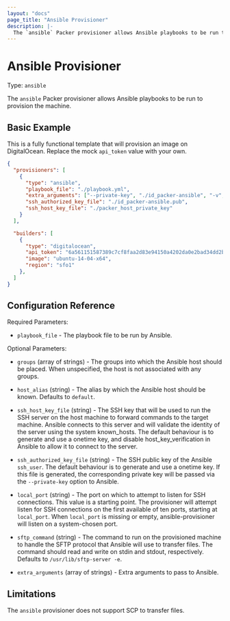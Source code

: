 ```yaml
---
layout: "docs"
page_title: "Ansible Provisioner"
description: |-
  The `ansible` Packer provisioner allows Ansible playbooks to be run to provision the machine. 
---
```


# Ansible Provisioner

Type: `ansible`

The `ansible` Packer provisioner allows Ansible playbooks to be run to provision the machine.

## Basic Example

This is a fully functional template that will provision an image on
DigitalOcean. Replace the mock `api_token` value with your own.

```json
{
  "provisioners": [
    {
      "type": "ansible",
      "playbook_file": "./playbook.yml",
      "extra_arguments": ["--private-key", "./id_packer-ansible", "-v", "-c", "paramiko"],
      "ssh_authorized_key_file": "./id_packer-ansible.pub",
      "ssh_host_key_file": "./packer_host_private_key"
    }
  ],

  "builders": [
    {
      "type": "digitalocean",
      "api_token": "6a561151587389c7cf8faa2d83e94150a4202da0e2bad34dd2bf236018ffaeeb",
      "image": "ubuntu-14-04-x64",
      "region": "sfo1"
    },
  ]
}
```

## Configuration Reference

Required Parameters:

- `playbook_file` - The playbook file to be run by Ansible.

Optional Parameters:

- `groups` (array of strings) - The groups into which the Ansible host
	should be placed. When unspecified, the host is not associated with any
	groups.

- `host_alias` (string) - The alias by which the Ansible host should be known.
	Defaults to `default`.

- `ssh_host_key_file` (string) - The SSH key that will be used to run the SSH
  server on the host machine to forward commands to the target machine. Ansible
  connects to this server and will validate the identity of the server using
  the system known_hosts. The default behaviour is to generate and use a
  onetime key, and disable host_key_verification in Ansible to allow it to
  connect to the server.

- `ssh_authorized_key_file` (string) - The SSH public key of the Ansible
  `ssh_user`. The default behaviour is to generate and use a onetime key. If
  this file is generated, the corresponding private key will be passed via the
  `--private-key` option to Ansible.

- `local_port` (string) - The port on which to attempt to listen for SSH
  connections. This value is a starting point.  The provisioner will attempt
  listen for SSH connections on the first available of ten ports, starting at
  `local_port`. When `local_port` is missing or empty, ansible-provisioner will
  listen on a system-chosen port.


- `sftp_command` (string) - The command to run on the provisioned machine to
  handle the SFTP protocol that Ansible will use to transfer files. The command
  should read and write on stdin and stdout, respectively. Defaults to
  `/usr/lib/sftp-server -e`.

- `extra_arguments` (array of strings) - Extra arguments to pass to Ansible.

## Limitations

The `ansible` provisioner does not support SCP to transfer files.
